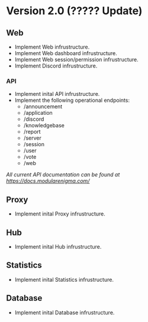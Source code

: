 # Version 2.0 (????? Update)

## Web

* Implement Web infrustructure.
* Implement Web dashboard infrustructure.
* Implement Web session/permission infrustructure.
* Implement Discord infrustructure.

### API

* Implement inital API infrustructure.
* Implement the following operational endpoints:
  * /announcement
  * /application
  * /discord
  * /knowledgebase
  * /report
  * /server
  * /session
  * /user
  * /vote
  * /web

*All current API documentation can be found at https://docs.modularenigma.com/*

## Proxy

* Implement inital Proxy infrustructure.

## Hub

* Implement inital Hub infrustructure.

## Statistics

* Implement inital Statistics infrustructure.

## Database

* Implement inital Database infrustructure.
